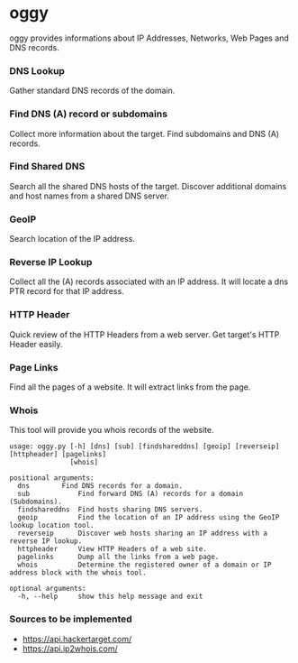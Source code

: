# oggy

oggy provides informations about IP Addresses, Networks, Web Pages and DNS records.

### DNS Lookup
Gather standard DNS records of the domain.

### Find DNS (A) record or subdomains
Collect more information about the target. Find subdomains and DNS (A) records.

### Find Shared DNS
Search all the shared DNS hosts of the target. Discover additional domains and host names from a shared DNS server.

### GeoIP
Search location of the IP address.

### Reverse IP Lookup

Collect all the (A) records associated with an IP address. It will locate a dns PTR record for that IP address. 

### HTTP Header

Quick review of the HTTP Headers from a web server. Get target's HTTP Header easily.

### Page Links

Find all the pages of a website. It will extract links from the page. 

### Whois

This tool will provide you whois records of the website.

```
usage: oggy.py [-h] [dns] [sub] [findshareddns] [geoip] [reverseip] [httpheader] [pagelinks] 
               [whois]

positional arguments:
  dns 		 Find DNS records for a domain. 
  sub            Find forward DNS (A) records for a domain (Subdomains).
  findshareddns  Find hosts sharing DNS servers.
  geoip          Find the location of an IP address using the GeoIP lookup location tool.
  reverseip      Discover web hosts sharing an IP address with a reverse IP lookup.
  httpheader     View HTTP Headers of a web site.
  pagelinks      Dump all the links from a web page.
  whois          Determine the registered owner of a domain or IP address block with the whois tool.

optional arguments:
  -h, --help     show this help message and exit
```
### Sources to be implemented
- https://api.hackertarget.com/
- https://api.ip2whois.com/
